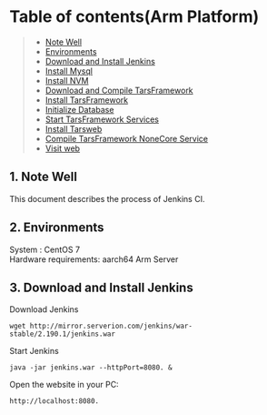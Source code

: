 
# Table of contents(Arm Platform)  
> * [Note Well](#chapter-1)  
> * [Environments](#chapter-2)  
> * [Download and Install Jenkins ](#chapter-3)  
> * [Install Mysql](#chapter-4)  
> * [Install NVM](#chapter-5)  
> * [Download and Compile TarsFramework](#chapter-6)
> * [Install TarsFramework](#chapter-7) 
> * [Initialize Database](#chapter-8)  
> * [Start TarsFramework Services](#chapter-9)  
> * [Install Tarsweb](#chapter-10)  
> * [Compile TarsFramework NoneCore Service](#chapter-11)  
> * [Visit web](#chapter-12)  

## 1. <a id="chapter-1"></a> Note Well
This document describes the process of Jenkins CI.

## 2. <a id="chapter-2"></a> Environments   
System : CentOS 7  
Hardware requirements: aarch64 Arm Server  
  
## 3. <a id="chapter-3"></a> Download and Install Jenkins 
Download Jenkins
```  
wget http://mirror.serverion.com/jenkins/war-stable/2.190.1/jenkins.war
```  

Start Jenkins
```  
java -jar jenkins.war --httpPort=8080. &
```  

Open the website in your PC:
```  
http://localhost:8080.
```  
